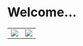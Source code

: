 # Welcome...

<table>
  <tr>
    <td align="center" style="padding=0;width=50%;">
      <img align="center" style="padding=0;" src="https://github-readme-stats.vercel.app/api/top-langs/?username=SpicyToast&layout=compact&hide_border=true&theme=nord&bg_color=00000000">
    </td>
    <td align="center" style="padding=0;width=50%;">
      <img align="center" style="padding=0;" src="https://github-readme-stats.vercel.app/api?username=SpicyToast&show_icons=true&count_private=true&hide_border=true&theme=nord&bg_color=00000000">
    </td>
  </tr>
</table>
